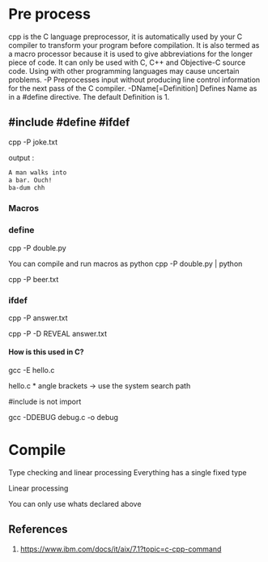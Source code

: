 # Pre process
cpp is the C language preprocessor, it is automatically used by your C compiler to transform your program before compilation. It is also termed as a macro processor because it is used to give abbreviations for the longer piece of code. It can only be used with C, C++ and Objective-C source code. Using with other programming languages may cause uncertain problems.
-P	Preprocesses input without producing line control information for the next pass of the C compiler.
-DName[=Definition]	Defines Name as in a #define directive. The default Definition is 1.

## #include #define #ifdef

cpp -P joke.txt

output : 
```bash
A man walks into 
a bar. Ouch!
ba-dum chh
```

### Macros
### define

cpp -P double.py

You can compile and run macros as python
cpp -P double.py | python

cpp -P beer.txt

### ifdef

cpp -P answer.txt

cpp -P -D REVEAL answer.txt
#### How is this used in C?

gcc -E hello.c

hello.c * angle brackets -> use the system search path

#include is not import

gcc -DDEBUG debug.c -o debug

# Compile
Type checking and linear processing
Everything has a single fixed type

Linear processing

You can only use whats declared above


## References
1. <https://www.ibm.com/docs/it/aix/7.1?topic=c-cpp-command>